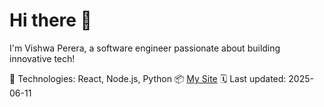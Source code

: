 # Hi there 👋

I'm Vishwa Perera, a software engineer passionate about building innovative tech!

🔧 Technologies: React, Node.js, Python
📦 [My Site](https://vishwainnovates.com)
🗓️ Last updated: 2025-06-11
